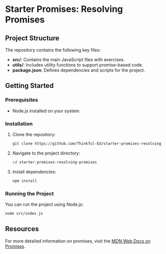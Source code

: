 # Starter Promises: Resolving Promises

## Project Structure

The repository contains the following key files:
- **src/**: Contains the main JavaScript files with exercises.
- **utils/**: Includes utility functions to support promise-based code.
- **package.json**: Defines dependencies and scripts for the project.

## Getting Started

### Prerequisites
- Node.js installed on your system.

### Installation
1. Clone the repository:
   ```bash
   git clone https://github.com/Thinkful-Ed/starter-promises-resolving-promises.git
   ```
2. Navigate to the project directory:
   ```bash
   cd starter-promises-resolving-promises
   ```
3. Install dependencies:
   ```bash
   npm install
   ```

### Running the Project
You can run the project using Node.js:
```bash
node src/index.js
```

## Resources
For more detailed information on promises, visit the [MDN Web Docs on Promises](https://developer.mozilla.org/en-US/docs/Web/JavaScript/Reference/Global_Objects/Promise).
